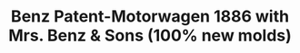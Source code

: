 ---
layout: product
title: "Benz Patent-Motorwagen 1886 with Mrs. Benz & Sons (100% new molds)"
price: "TBA" 
desc: "N/A"
img_path: "/assets/img/ICM 24041.webp"
brand: "N/A"
available: false
special_offer: false
new: false
soon: false
cat: "010000"
subcat: "013600"
subsubcat: "0N/A"
sifra: "ICM 24041"
popular: false
---